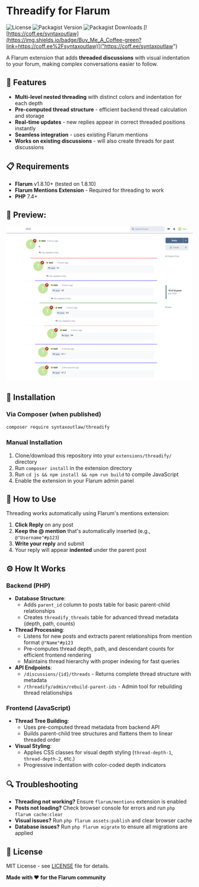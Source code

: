 # Threadify for Flarum

![License](https://img.shields.io/github/license/syntaxoutlaw/threadify) ![Packagist Version](https://img.shields.io/packagist/v/syntaxoutlaw/threadify)
![Packagist Downloads](https://img.shields.io/packagist/dt/syntaxoutlaw/threadify) [![https://coff.ee/syntaxoutlaw](https://img.shields.io/badge/Buy_Me_A_Coffee-green?link=https://coff.ee%2Fsyntaxoutlaw)]("https://coff.ee/syntaxoutlaw")


A Flarum extension that adds **threaded discussions** with visual indentation to your forum, making complex conversations easier to follow.

## 🚀 Features

- **Multi-level nested threading** with distinct colors and indentation for each depth
- **Pre-computed thread structure** - efficient backend thread calculation and storage
- **Real-time updates** - new replies appear in correct threaded positions instantly
- **Seamless integration** - uses existing Flarum mentions
- **Works on existing discussions** - will also create threads for past discussions

## 📋 Requirements

- **Flarum** v1.8.10+ (tested on 1.8.10)
- **Flarum Mentions Extension** - Required for threading to work
- **PHP** 7.4+

## 👀 Preview:
![Threadify Preview](threadify.png)

## 🔧 Installation

### Via Composer (when published)
```bash
composer require syntaxoutlaw/threadify
```

### Manual Installation
1. Clone/download this repository into your `extensions/threadify/` directory
2. Run `composer install` in the extension directory
3. Run `cd js && npm install && npm run build` to compile JavaScript
4. Enable the extension in your Flarum admin panel

## 🎯 How to Use

Threading works automatically using Flarum's mentions extension:

1. **Click Reply** on any post
2. **Keep the @ mention** that's automatically inserted (e.g., `@"Username"#p123`)
3. **Write your reply** and submit
4. Your reply will appear **indented** under the parent post

## ⚙️ How It Works

### Backend (PHP)
- **Database Structure**: 
  - Adds `parent_id` column to posts table for basic parent-child relationships
  - Creates `threadify_threads` table for advanced thread metadata (depth, path, counts)
- **Thread Processing**: 
  - Listens for new posts and extracts parent relationships from mention format `@"Name"#p123`
  - Pre-computes thread depth, path, and descendant counts for efficient frontend rendering
  - Maintains thread hierarchy with proper indexing for fast queries
- **API Endpoints**:
  - `/discussions/{id}/threads` - Returns complete thread structure with metadata
  - `/threadify/admin/rebuild-parent-ids` - Admin tool for rebuilding thread relationships

### Frontend (JavaScript)
- **Thread Tree Building**: 
  - Uses pre-computed thread metadata from backend API
  - Builds parent-child tree structures and flattens them to linear threaded order
- **Visual Styling**: 
  - Applies CSS classes for visual depth styling (`thread-depth-1`, `thread-depth-2`, etc.)
  - Progressive indentation with color-coded depth indicators


## 🔍 Troubleshooting

- **Threading not working?** Ensure `flarum/mentions` extension is enabled
- **Posts not loading?** Check browser console for errors and run `php flarum cache:clear`
- **Visual issues?** Run `php flarum assets:publish` and clear browser cache
- **Database issues?** Run `php flarum migrate` to ensure all migrations are applied

## 📝 License

MIT License - see [LICENSE](LICENSE) file for details.



**Made with ❤️ for the Flarum community** 